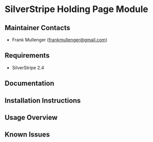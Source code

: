 SilverStripe Holding Page Module
================================

Maintainer Contacts
-------------------
*  Frank Mullenger (<frankmullenger@gmail.com>)

Requirements
------------
* SilverStripe 2.4

Documentation
-------------

Installation Instructions
-------------------------

Usage Overview
--------------

Known Issues
------------


